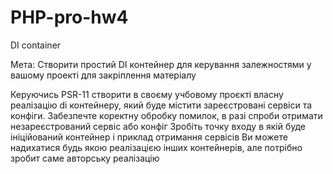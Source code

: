 # PHP-pro-hw4
DI container

Мета: Створити простий DI контейнер для керування залежностями у вашому проекті для закріплення матеріалу

Керуючись PSR-11 створити в своєму учбовому проєкті власну реалізацію di контейнеру, який буде містити зареєстровані сервіси та конфіги.
Забезпечте коректну обробку помилок, в разі спроби отримати незареєстрований сервіс або конфіг
Зробіть точку входу в якій буде ініційований контейнер і приклад отримання сервісів
Ви можете надихатися будь якою реалізацією інших контейнерів, але потрібно зробит саме авторську реалізацію

